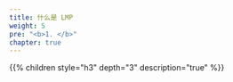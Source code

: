 ```yaml
---
title: 什么是 LMP
weight: 5
pre: "<b>1. </b>"
chapter: true
---
```


{{% children style="h3" depth="3" description="true" %}}
